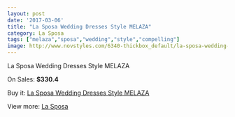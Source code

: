 ```yaml
---
layout: post
date: '2017-03-06'
title: "La Sposa Wedding Dresses Style MELAZA"
category: La Sposa
tags: ["melaza","sposa","wedding","style","compelling"]
image: http://www.novstyles.com/6340-thickbox_default/la-sposa-wedding-dresses-style-melaza.jpg
---
```

La Sposa Wedding Dresses Style MELAZA

On Sales: **$330.4**
<a href="https://www.novstyles.com/en/la-sposa/4118-la-sposa-wedding-dresses-style-melaza.html"><amp-img layout="responsive" width="600" height="600" src="//www.novstyles.com/6340-thickbox_default/la-sposa-wedding-dresses-style-melaza.jpg" alt="La Sposa Wedding Dresses Style MELAZA 0" /></a>

Buy it: [La Sposa Wedding Dresses Style MELAZA](https://www.novstyles.com/en/la-sposa/4118-la-sposa-wedding-dresses-style-melaza.html "La Sposa Wedding Dresses Style MELAZA")

View more: [La Sposa](https://www.novstyles.com/en/23-la-sposa "La Sposa")